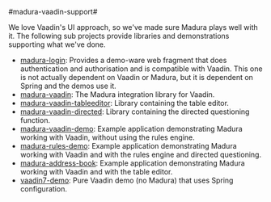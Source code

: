 #madura-vaadin-support#

We love Vaadin's UI approach, so we've made sure Madura plays well with it. The following sub projects provide libraries and demonstrations supporting what we've done. 

 * [madura-login](./madura-vaadin-support/blob/master/madura-login/README.md): Provides a demo-ware web fragment that does authentication and authorisation and is compatible with Vaadin. This one is not actually dependent on Vaadin or Madura, but it is dependent on Spring and the demos use it.
 * [madura-vaadin](./madura-vaadin/READ.me): The Madura integration library for Vaadin.
 * [madura-vaadin-tableeditor](./madura-vaadin-tableeditor/READ.me): Library containing the table editor.
 * [madura-vaadin-directed](./madura-vaadin-directed/READ.me): Library containing the directed questioning function.
 * [madura-vaadin-demo](./madura-vaadin-demo/READ.me): Example application demonstrating Madura working with Vaadin, without using the rules engine. 
 * [madura-rules-demo](./madura-rules-demo/READ.me): Example application demonstrating Madura working with Vaadin and with the rules engine and directed questioning. 
 * [madura-address-book](./madura-vaadin-demo/READ.me): Example application demonstrating Madura working with Vaadin and with the table editor. 
 * [vaadin7-demo](./vaadin7-demo/READ.me): Pure Vaadin demo (no Madura) that uses Spring configuration.

